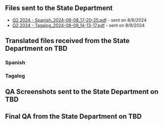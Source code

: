 ## Files sent to the State Department 

- [Q2 2024 - Spanish_2024-08-08_17-20-25.pdf](https://github.com/user-attachments/files/16551419/Q2.2024.-.Spanish_2024-08-08_17-20-25.pdf) - sent on 8/8/2024
- [Q2 2024 - Tagalog_2024-08-09_14-13-17.pdf](https://github.com/user-attachments/files/16562316/Q2.2024.-.Tagalog_2024-08-09_14-13-17.pdf) - sent on 8/9/2024

## Translated files received from the State Department on TBD

### Spanish

### Tagalog

## QA Screenshots sent to the State Department on TBD


## Final QA from the State Department on TBD
